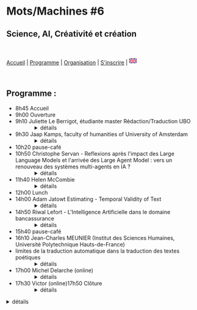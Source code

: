 # Mots/Machines #6 
## Science, AI, Créativité et création

<br>

[Accueil](https://motsmachines.github.io/2024/fr) | [Programme](https://motsmachines.github.io/2024/fr/program) | [Organisation](https://motsmachines.github.io/2024/fr/orga) | [S'inscrire](https://motsmachines.github.io/2024/fr/registration) | [<img src="EN.png" width="20">](https://motsmachines.github.io/2024/en/program)

<br>

## Programme :

<ul>
<li>8h45 Accueil</li>
<li>9h00 Ouverture</li>
<li>9h10 Juliette Le Berrigot, étudiante master Rédaction/Traduction UBO
        <details style="margin-left:50px"><summary> détails </summary>aaaaaa</details> </li>
<li>9h30 Jaap Kamps, faculty of humanities of University of Amsterdam
        <details style="margin-left:50px"><summary> détails </summary>aaaaaa</details> </li>
<li>10h20 pause-café
<li>10h50 Christophe Servan - Reflexions après l'impact des Large Language Models et l'arrivée des Large Agent Model : vers un renouveau des systèmes multi-agents en IA ?
        <details style="margin-left:50px"><summary> détails </summary>aaaaaa</details> </li>
<li>11h40 Helen McCombie
        <details style="margin-left:50px"><summary> détails </summary>aaaaaa</details> </li>
<li>12h00 Lunch</li>
<li>14h00 Adam Jatowt Estimating - Temporal Validity of Text
        <details style="margin-left:50px"><summary> détails </summary>aaaaaa</details> </li>
<li>14h50 Riwal Lefort - L'Intelligence Artificielle dans le domaine bancassurance
        <details style="margin-left:50px"><summary> détails </summary>aaaaaa</details> </li>
<li>15h40 pause-café</li>
<li>16h10 Jean-Charles MEUNIER (Institut des Sciences Humaines, Université Polytechnique Hauts-de-France) <li>limites de la traduction automatique dans la traduction des textes poétiques</li>
        <details style="margin-left:50px"><summary> détails </summary>aaaaaa</details> </li>
<li>17h00 Michel Delarche (online)</li>
        <details style="margin-left:50px"><summary> détails </summary>aaaaaa</details> </li>
<li>17h30 Victor (online)17h50 Clôture</li>
        <details style="margin-left:50px"><summary> détails </summary>aaaaaa</details> </li>
</ul>


<details><summary> détails </summary>aaaaaa</details>

